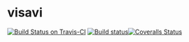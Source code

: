 # visavi
[![Build Status on Travis-CI](https://travis-ci.org/vnau/visavi.svg?branch=master)](https://travis-ci.org/vnau/visavi) [![Build status](https://ci.appveyor.com/api/projects/status/dag3r35u0sn1sci3?svg=true)](https://ci.appveyor.com/project/vnau/visavi)[![Coveralls Status](https://img.shields.io/coveralls/github/vnau/visavi)](https://coveralls.io/github/vnau/visavi?branch=HEAD)
